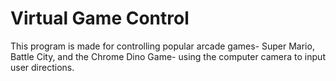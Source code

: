 # Virtual Game Control

This program is made for controlling popular arcade games- Super Mario, Battle City, and the Chrome Dino Game- using the computer camera to input user directions.
